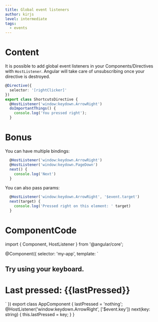 ```yaml
---
title: Global event listeners
author: kirjs
level: intermediate
tags:
  - events
---
```

# Content
It is possible to add global event listeners in your Components/Directives with `HostListener`. Angular will take care of unsubscribing once your directive is destroyed.

```typescript
@Directive({
  selector: '[rightClicker]'
})
export class ShortcutsDirective {
  @HostListener('window:keydown.ArrowRight')
  doImportantThings() {
    console.log('You pressed right');
  }
```


# Bonus
You can have multiple bindings:

```typescript
  @HostListener('window:keydown.ArrowRight')
  @HostListener('window:keydown.PageDown')
  next() {
    console.log('Next')
  }
```

You can also pass params:

```typescript
  @HostListener('window:keydown.ArrowRight', '$event.target')
  next(target) {
    console.log('Pressed right on this element: ' target)
  }
```



# ComponentCode
import { Component, HostListener } from '@angular/core';

@Component({
  selector: 'my-app',
  template: `
  <h2>Try using your keyboard.</h2>
  <h1>Last pressed: {{lastPressed}} </h1>`
})
export class AppComponent {
  lastPressed = 'nothing';
  @HostListener('window:keydown.ArrowRight', ['$event.key'])
  next(key: string) {
    this.lastPressed = key;
  }
}

